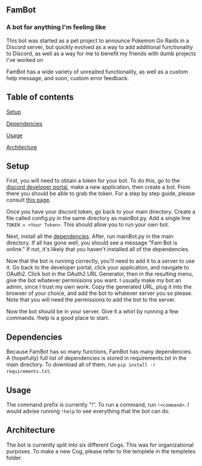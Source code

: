 ## FamBot
### A bot for anything I'm feeling like

This bot was started as a pet project to announce Pokemon Go Raids in a Discord server, but quickly evolved as a way to add additional functionality to Discord, as well as a way for me to benefit my friends with dumb projects I've worked on

FamBot has a wide variety of unrealted functionality, as well as a custom help message, and soon, custom error feedback.

## Table of contents

[Setup](#Setup)

[Dependencies](#Dependencies)

[Usage](#Usage)

[Architecture](Architecture)

## Setup

First, you will need to obtain a token for your bot. To do this, go to the [discord developer portal](https://discord.com/developers/docs/intro), make a new application, then create a bot. From there you should be able to grab the token. For a step by step guide, please consult [this page](https://www.writebots.com/discord-bot-token/).

Once you have your discord token, go back to your main directory. Create a file called config.py in the same directory as mainBot.py. Add a single line `TOKEN = <Your Token>`. This should allow you to run your own bot.

Next, install all the [dependencies](#Dependencies). After, run mainBot.py in the main directory. If all has gone well, you should see a message "Fam Bot is online." If not, it's likely that you haven't installed all of the dependencies. 

Now that the bot is running correctly, you'll need to add it to a server to use it. Go back to the developer portal, click your application, and navigate to OAuth2. Click bot in the OAuth2 URL Generator, then in the resulting menu, give the bot whatever permissions you want. I usually make my bot an admin, since I trust my own work. Copy the generated URL, plug it into the browser of your choice, and add the bot to whatever server you so please. Note that you will need the permissions to add the bot to the server. 

Now the bot should be in your server. Give it a whirl by running a few commands. !help is a good place to start.

## Dependencies

Because FamBot has so many functions, FamBot has many dependencies. A (hopefully) full list of dependencies is stored in requirements.txt in the main directory. To download all of them, run `pip install -r requirements.txt`. 

## Usage

The command prefix is currently "!". To run a command, run `!<command>`. I would advise running `!help` to see everything that the bot can do.

## Architecture

The bot is currently split into six different Cogs. This was for organizational purposes. To make a new Cog, please refer to the templete in the templetes folder. 